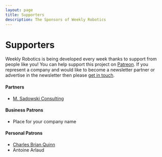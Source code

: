 ```yaml
---
layout: page
title: Supporters
description: The Sponsors of Weekly Robotics
---
```


# Supporters

Weekly Robotics is being developed every week thanks to support from people like you! You can help support this project on [Patreon](https://www.patreon.com/WeeklyRobotics). If you represent a company and would like to become a newsletter partner or advertise in the newsletter then please [get in touch](mailto:mat@msadowski.ch).

#### Partners

* [M. Sadowski Consulting](https://msadowski.ch/)

#### Business Patrons

* Place for your company name

#### Personal Patrons

* [Charles Brian Quinn](https://twitter.com/SeeBQ)
* Antoine Arlaud
